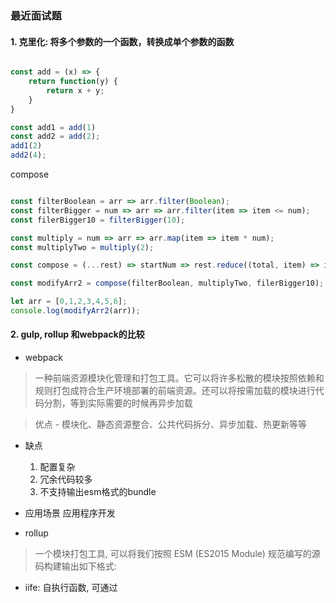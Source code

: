 

### 最近面试题
#### 1. 克里化: 将多个参数的一个函数，转换成单个参数的函数
```js

const add = (x) => {
    return function(y) {
        return x + y;
    }
}

const add1 = add(1)
const add2 = add(2);
add1(2)
add2(4);
```
compose
```js

const filterBoolean = arr => arr.filter(Boolean);
const filterBigger = num => arr => arr.filter(item => item <= num);
const filerBigger10 = filterBigger(10);

const multiply = num => arr => arr.map(item => item * num);
const multiplyTwo = multiply(2);

const compose = (...rest) => startNum => rest.reduce((total, item) => item(total),startNum);

const modifyArr2 = compose(filterBoolean, multiplyTwo, filerBigger10);

let arr = [0,1,2,3,4,5,6];
console.log(modifyArr2(arr));
```

#### 2. gulp, rollup 和webpack的比较

- webpack	
> 一种前端资源模块化管理和打包工具。它可以将许多松散的模块按照依赖和规则打包成符合生产环境部署的前端资源。还可以将按需加载的模块进行代码分割，等到实际需要的时候再异步加载
>

> 优点
    - 模块化、静态资源整合、公共代码拆分、异步加载、热更新等等
- 缺点
  1. 配置复杂
  2. 冗余代码较多
  3. 不支持输出esm格式的bundle
   
-  应用场景
应用程序开发

  
- rollup
> 一个模块打包工具, 可以将我们按照 ESM (ES2015 Module) 规范编写的源码构建输出如下格式:
- iife: 自执行函数, 可通过 <script> 标签加载
- amd: 通过 RequireJS 加载
- cjs: Node 默认的模块规范, 可通过 Webpack 加载
- umd: 兼容 IIFE, AMD, CJS 三种模块规范
- esm: ES2015 Module 规范, 可用 Webpack, Rollup 加载

> 优点
1. 基于ES6，支持动态导入、tree shaking
2. 可以将所有小文件打到一个bundle里，所有代码都在同一个函数作用域中，不压缩混淆的情况下代码依旧可读
3. 冗余代码少，执行快

> 缺点
1. 不支持热更新（可以通过livereload插件实现）
2. 对于commonjs模块，需要用rollup-plugin-commonjs插件读成ES6代码后再处理
3. umd和iife格式无法对公共代码进行拆分，因为自执行函数会把所有的模块都放到一个函数中，并没有像webpack一样有一些引导代码，所以没有办法做到代码拆分

> 应用场景
框架、组件库、生成单一umd文件的场景

- gulp	
> 借鉴了Unix操作系统的管道（pipe）思想，前一级的输出，直接变成后一级的输入，使得在操作上非常简单，基于流式操作，通过各种 Transform Stream 来实现文件不断处理 输出	
>

> 优点
1. 文档简单，学习成本低
2. 借助插件，可以对大量源文件进行流式处理，可以对文件类型进行多种操作处理

> 缺点
1. 不支持tree shaking、热更新、公共代码拆分
2. 无法进行js模块化，只是对静态资源进行流式处理和整合

> 应用场景
静态资源密集型场景，如css、img等静态资源整合


#### 3. package.lock.json文件的作用
锁定安装时的包的版本号及包的依赖的版本号, 以保证其他所有人人在使用 ​​npm install​​ 时下载的依赖包都是一致的


#### 4. npm和yarn的区别

#### 5. treeShaking
> 为了减少最终构建体积而诞生。
> 
> tree-shaking 是一个通常用于描述移除 JavaScript 上下文中的未引用代码(dead-code) 行为的术语。
>
> 它依赖于 ES2015 中的 import 和 export 语句，用来检测代码模块是否被导出、导入，且被 JavaScript 文件使用。
>
> 在现代 JavaScript 应用程序中，我们使用模块打包(如 webpack 或 Rollup)将多个 JavaScript 文件打包为单个文件时自动删除未引用的代码。这对于准备预备发布代码的工作非常重要，这样可以使最终文件具有简洁的结构和最小化大小
>
- tree-shaking VS dead code elimination
> 说起 tree-shaking 不得不说起 dead code elimination，简称 DCE
>
> 简单来说：DCE 好比做蛋糕时，直接放入整个鸡蛋，做完时再从蛋糕中取出蛋壳。而 tree-shaking 则是先取出蛋壳，在进行做蛋糕。两者结果相同，但是过程是完全不同的。
>
- dead code

dead code 一般具有以下几个特征:
- 代码不会被执行，不可到达
- 代码执行的结果不会被用到
- 代码只会影响死变量（只写不读）

使用 webpack 在 mode: development 模式下对以下代码进行打包：
```js
function app() {
    var test = '我是app';
    function set() {
        return 1;
    }
    return test;
    test = '无法执行';
    return test;
}

export default app;
```
最终打包结果:
```js
eval(
    "function app() {\n    var test = '我是app';\n    function set() {\n        return 1;\n    }\n    return test;\n    test = '无法执行';\n    return test;\n}\n\napp();\n\n\n//# sourceURL=webpack://webpack/./src/main.js?"
);
```
可以看到打包的结果内，还是存在无法执行到的代码块。
webpack 不支持 dead code elimination 吗？是的，webpack 不支持。

原来，在 webpack 中实现 dead code elimination 功能并不是 webpack 本身, 而是大名鼎鼎的 uglify。
   
通过阅读源码发现，在 mode: development 模式下，不会加载 terser-webpack-plugin 插件。

而 terser-webpack-plugin 插件内部使用了 uglify 实现的。

- tree shaking 无效
  
tree shaking 本质上是通过分析静态的 ES 模块，来剔除未使用代码的。

> _ESModule__ 的特点_

> 只能作为模块顶层的语句出现，不能出现在 function 里面或是 if 里面。（ECMA-262 15.2) import 的模块名只能是字符串常量。(ECMA-262 15.2.2) 不管 import 的语句出现的位置在哪里，在模块初始化的时候所有的 import 都必须已经导入完成。(ECMA-262 15.2.1.16.4 - 8.a) import binding 是 immutable 的，类似 const。比如说你不能 import { a } from ‘./a’ 然后给 a 赋值个其他什么东西。(ECMA-262 15.2.1.16.4 - 12.c.3) —–引用自尤雨溪
>
我们来看看 tree shaking 的功效。
```js
// ./src/app.js
export const firstName = 'firstName'

export function getName ( x ) {
    return x.a
}

getName({ a: 123 })

export function app ( x ) {
    return x * x * x;
}

export default app;

// export function main() {
//     var test = '我是index';
//     let methodName = 'square'
//     App[methodName](1)
//     return test;
// }
```

使用 最简单的webpack配置进行打包

```js
// webpack.config.js
module.exports = {
    entry: './src/index.js',
    output: {
        filename: 'dist.js'
    },
    mode: 'production'
};
```

通过结果可以看到，对死代码进行了消除，只有第 7 种，消除失败。

引用： https://zhuanlan.zhihu.com/p/529044034


1. monorepo是什么？


